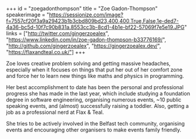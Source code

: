 +++
id = "zoegadonthompson"
title = "Zoe Gadon-Thompson"
speakerimage = "https://sessionize.com/image?f=7557cf20f3a9a29423b1b3cbd809bd23,400,400,True,False,1e-ded7-4a36-bc5d-10f7c90b831a.8553cc3b-8cd1-4b1e-bf22-57069f7e5e19.JPG"
links = ["http://twitter.com/gingerzoealex", "https://www.linkedin.com/in/zoe-gadon-thompson-b33776169/", "http://github.com/gingerzoealex", "https://gingerzoealex.dev/", "https://flaxandteal.co.uk/"]
+++

Zoe loves creative problem solving and getting massive headaches, especially when it focuses on things that put her out of her comfort zone and force her to learn new things like maths and physics in programming. 

Her best accomplishment to date has been the personal and professional progress she has made in the last year, which include studying a foundation degree in software engineering, organising numerous events, ~10 public speaking events, and (almost) successfully raising a toddler. Also, getting a job as a professional nerd at Flax & Teal.

She tries to be actively involved in the Belfast tech community, organising events and encouraging other organisers to make events family friendly.